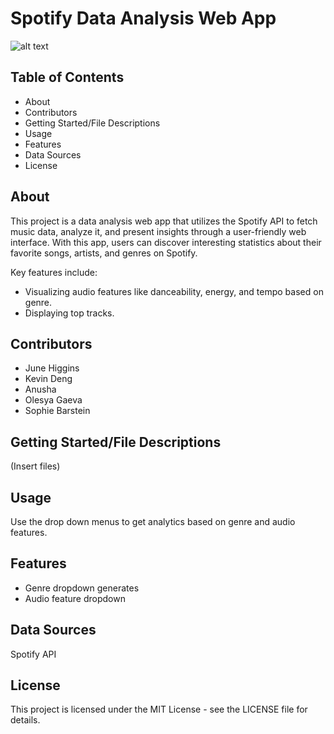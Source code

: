 # Spotify Data Analysis Web App
![alt text](https://d3.harvard.edu/platform-digit/wp-content/uploads/sites/2/2020/04/spotify-logo-1920x1080-2.jpg)
## Table of Contents
* About
* Contributors
* Getting Started/File Descriptions
* Usage
* Features
* Data Sources
* License
## About
This project is a data analysis web app that utilizes the Spotify API to fetch music data, analyze it, and present insights through a user-friendly web interface. With this app, users can discover interesting statistics about their favorite songs, artists, and genres on Spotify.

Key features include:
* Visualizing audio features like danceability, energy, and tempo based on genre.
* Displaying top tracks.
## Contributors 
* June Higgins 
* Kevin Deng 
* Anusha 
* Olesya Gaeva
* Sophie Barstein


## Getting Started/File Descriptions 
(Insert files)
## Usage
Use the drop down menus to get analytics based on  genre and audio features. 
## Features
* Genre dropdown generates 
* Audio feature dropdown 
## Data Sources
Spotify API
## License
This project is licensed under the MIT License - see the LICENSE file for details.

